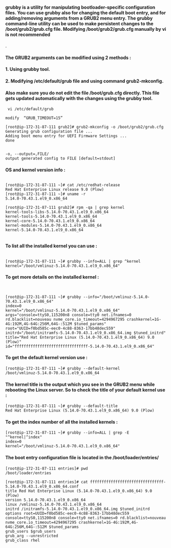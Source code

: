  #### grubby is a utility for manipulating bootloader-specific configuration files. You can use grubby also for changing the default boot entry, and for adding/removing arguments from a GRUB2 menu entry.  The grubby command-line utility can be used to make persistent changes to the /boot/grub2/grub.cfg file. Modifying /boot/grub2/grub.cfg manually by vi is not recommended

.
 
 #### The GRUB2 arguments can be modified using 2 methods :

 #### 1. Using grubby tool.
 #### 2. Modifying /etc/default/grub file and using command grub2-mkconfig.

 #### Also make sure you do not edit the file /boot/grub.cfg directly. This file gets updated automatically with the changes using the grubby tool.

```
 vi /etc/default/grub

modify  “GRUB_TIMEOUT=15”

[root@ip-172-31-87-111 grub2]# grub2-mkconfig -o /boot/grub2/grub.cfg
Generating grub configuration file ...
Adding boot menu entry for UEFI Firmware Settings ...
done


-o, --output=,FILE/
output generated config to FILE [default=stdout]
```


 #### OS and kernel version info :
 
 ```

[root@ip-172-31-87-111 ~]# cat /etc/redhat-release 
Red Hat Enterprise Linux release 9.0 (Plow)
[root@ip-172-31-87-111 ~]# uname -r
5.14.0-70.43.1.el9_0.x86_64

[root@ip-172-31-87-111 grub2]# rpm -qa | grep kernel
kernel-tools-libs-5.14.0-70.43.1.el9_0.x86_64
kernel-tools-5.14.0-70.43.1.el9_0.x86_64
kernel-core-5.14.0-70.43.1.el9_0.x86_64
kernel-modules-5.14.0-70.43.1.el9_0.x86_64
kernel-5.14.0-70.43.1.el9_0.x86_64


```




#### To list all the installed kernel you can use :

```

[root@ip-172-31-87-111 ~]# grubby --info=ALL | grep ^kernel
kernel="/boot/vmlinuz-5.14.0-70.43.1.el9_0.x86_64"

```

#### To get more details on the installed kernel :

```


[root@ip-172-31-87-111 ~]# grubby --info="/boot/vmlinuz-5.14.0-70.43.1.el9_0.x86_64"
index=0
kernel="/boot/vmlinuz-5.14.0-70.43.1.el9_0.x86_64"
args="console=ttyS0,115200n8 console=tty0 net.ifnames=0 rd.blacklist=nouveau nvme_core.io_timeout=4294967295 crashkernel=1G-4G:192M,4G-64G:256M,64G-:512M $tuned_params"
root="UUID=f0bd585c-eec0-4c88-8363-17bb48dec559"
initrd="/boot/initramfs-5.14.0-70.43.1.el9_0.x86_64.img $tuned_initrd"
title="Red Hat Enterprise Linux (5.14.0-70.43.1.el9_0.x86_64) 9.0 (Plow)"
id="ffffffffffffffffffffffffffffffff-5.14.0-70.43.1.el9_0.x86_64"

```

#### To get the default kernel version use :

```
[root@ip-172-31-87-111 ~]# grubby --default-kernel
/boot/vmlinuz-5.14.0-70.43.1.el9_0.x86_64

```

#### The kernel title is the output which you see in the GRUB2 menu while rebooting the Linux server. So to check the title of your default kernel use :

```
[root@ip-172-31-87-111 ~]# grubby --default-title
Red Hat Enterprise Linux (5.14.0-70.43.1.el9_0.x86_64) 9.0 (Plow)
```



#### To get the index number of all the installed kernels :


```
[root@ip-172-31-87-111 ~]# grubby --info=ALL | grep -E "^kernel|^index"
index=0
kernel="/boot/vmlinuz-5.14.0-70.43.1.el9_0.x86_64"
```



#### The boot entry configuration file is located in the /boot/loader/entries/

```
[root@ip-172-31-87-111 entries]# pwd
/boot/loader/entries

[root@ip-172-31-87-111 entries]# cat ffffffffffffffffffffffffffffffff-5.14.0-70.43.1.el9_0.x86_64.conf 
title Red Hat Enterprise Linux (5.14.0-70.43.1.el9_0.x86_64) 9.0 (Plow)
version 5.14.0-70.43.1.el9_0.x86_64
linux /vmlinuz-5.14.0-70.43.1.el9_0.x86_64
initrd /initramfs-5.14.0-70.43.1.el9_0.x86_64.img $tuned_initrd
options root=UUID=f0bd585c-eec0-4c88-8363-17bb48dec559 console=ttyS0,115200n8 console=tty0 net.ifnames=0 rd.blacklist=nouveau nvme_core.io_timeout=4294967295 crashkernel=1G-4G:192M,4G-64G:256M,64G-:512M $tuned_params
grub_users $grub_users
grub_arg --unrestricted
grub_class rhel
````






